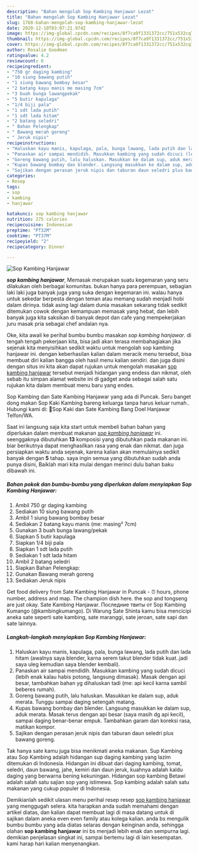```yaml
---
description: "Bahan mengolah Sop Kambing Hanjawar Lezat"
title: "Bahan mengolah Sop Kambing Hanjawar Lezat"
slug: 1768-bahan-mengolah-sop-kambing-hanjawar-lezat
date: 2020-12-10T03:07:21.974Z
image: https://img-global.cpcdn.com/recipes/8f7ca9f1331372cc/751x532cq70/sop-kambing-hanjawar-foto-resep-utama.jpg
thumbnail: https://img-global.cpcdn.com/recipes/8f7ca9f1331372cc/751x532cq70/sop-kambing-hanjawar-foto-resep-utama.jpg
cover: https://img-global.cpcdn.com/recipes/8f7ca9f1331372cc/751x532cq70/sop-kambing-hanjawar-foto-resep-utama.jpg
author: Rosalie Goodman
ratingvalue: 4.2
reviewcount: 6
recipeingredient:
- "750 gr daging kambing"
- "10 siung bawang putih"
- "1 siung bawang bombay besar"
- "2 batang kayu manis me masing 7cm"
- "3 buah bunga lawangpekak"
- "5 butir kapulaga"
- "1/4 biji pala"
- "1 sdt lada putih"
- "1 sdt lada hitam"
- "2 batang seledri"
- " Bahan Pelengkap"
- " Bawang merah goreng"
- " Jeruk nipis"
recipeinstructions:
- "Haluskan kayu manis, kapulaga, pala, bunga lawang, lada putih dan lada hitam (awalnya saya blender, karna serem takut blender tidak kuat..jadi saya uleg kemudian saya blender kembali)."
- "Panaskan air sampai mendidih. Masukkan kambing yang sudah dicuci (lebih enak kalau habis potong, langsung dimasak). Masak dengan api besar, tambahkan bahan yg dihaluskan tadi (me: api kecil karna sambil beberes rumah)."
- "Goreng bawang putih, lalu haluskan. Masukkan ke dalam sup, aduk merata. Tunggu sampai daging setengah matang."
- "Kupas bawang bombay dan blender. Langsung masukkan ke dalam sup, aduk merata. Masak terus dengan api besar (saya masih dg api kecil), sampai daging benar-benar empuk. Tambahkan garam dan koreksi rasa, matikan kompor."
- "Sajikan dengan perasan jeruk nipis dan taburan daun seledri plus bawang goreng."
categories:
- Resep
tags:
- sop
- kambing
- hanjawar

katakunci: sop kambing hanjawar 
nutrition: 275 calories
recipecuisine: Indonesian
preptime: "PT32M"
cooktime: "PT37M"
recipeyield: "2"
recipecategory: Dinner

---
```



![Sop Kambing Hanjawar](https://img-global.cpcdn.com/recipes/8f7ca9f1331372cc/751x532cq70/sop-kambing-hanjawar-foto-resep-utama.jpg)

<b><i>sop kambing hanjawar</i></b>, Memasak merupakan suatu kegemaran yang seru dilakukan oleh berbagai komunitas. bukan hanya para perempuan, sebagian laki laki juga banyak juga yang suka dengan kegemaran ini. walau hanya untuk sekedar berpesta dengan teman atau memang sudah menjadi hobi dalam dirinya. tidak asing lagi dalam dunia masakan sekarang tidak sedikit ditemukan cowok dengan kemampuan memasak yang hebat, dan lebih banyak juga kita saksikan di banyak depot dan cafe yang mempekerjakan juru masak pria sebagai chef andalan nya.

Oke, kita awali ke perihal bumbu bumbu masakan <i>sop kambing hanjawar</i>. di tengah tengah pekerjaan kita, bisa jadi akan terasa membahagiakan jika sejenak kita menyisihkan sedikit waktu untuk mengolah sop kambing hanjawar ini. dengan keberhasilan kalian dalam meracik menu tersebut, bisa membuat diri kalian bangga oleh hasil menu kalian sendiri. dan juga disini dengan situs ini kita akan dapat rujukan untuk mengolah masakan <u>sop kambing hanjawar</u> tersebut menjadi hidangan yang endess dan nikmat, oleh sebab itu simpan alamat website ini di gadget anda sebagai salah satu rujukan kita dalam membuat menu baru yang endes.

Sop Kambing dan Sate Kambing Hanjawar yang ada di Puncak. Seru banget dong makan Sop Kaki Kambing bareng keluarga tanpa harus keluar rumah.. Hubungi kami di: 📍Sop Kaki dan Sate Kambing Bang Doel Hanjawar Telfon/WA.


Saat ini langsung saja kita start untuk membeli bahan bahan yang diperlukan dalam membuat makanan <u><i>sop kambing hanjawar</i></u> ini. seenggaknya dibutuhkan <b>13</b> komposisi yang dibutuhkan pada makanan ini. biar berikutnya dapat menghasilkan rasa yang enak dan nikmat. dan juga persiapkan waktu anda sejenak, karena kalian akan memulainya sedikit banyak dengan <b>5</b> tahap. saya ingin semua yang dibutuhkan sudah anda punya disini, Baiklah mari kita mulai dengan merinci dulu bahan baku dibawah ini.

<!--inarticleads1-->

##### Bahan pokok dan bumbu-bumbu yang diperlukan dalam menyiapkan Sop Kambing Hanjawar:

1. Ambil 750 gr daging kambing
1. Sediakan 10 siung bawang putih
1. Ambil 1 siung bawang bombay besar
1. Sediakan 2 batang kayu manis (me: masing² 7cm)
1. Gunakan 3 buah bunga lawang/pekak
1. Siapkan 5 butir kapulaga
1. Siapkan 1/4 biji pala
1. Siapkan 1 sdt lada putih
1. Sediakan 1 sdt lada hitam
1. Ambil 2 batang seledri
1. Siapkan  Bahan Pelengkap:
1. Gunakan  Bawang merah goreng
1. Sediakan  Jeruk nipis


Get food delivery from Sate Kambing Hanjawar in Puncak - ⏰ hours, phone number, address and map. The champion dish here. the sop and tongseng are just okay. Sate Kambing Hanjawar. Последние твиты от Sop Kambing Kumango (@kambingkumango). Di Warung Sate Shinta kamu bisa mencicipi aneka sate seperti sate kambing, sate maranggi, sate jeroan, sate sapi dan sate lainnya. 

<!--inarticleads2-->

##### Langkah-langkah menyiapkan Sop Kambing Hanjawar:

1. Haluskan kayu manis, kapulaga, pala, bunga lawang, lada putih dan lada hitam (awalnya saya blender, karna serem takut blender tidak kuat..jadi saya uleg kemudian saya blender kembali).
1. Panaskan air sampai mendidih. Masukkan kambing yang sudah dicuci (lebih enak kalau habis potong, langsung dimasak). Masak dengan api besar, tambahkan bahan yg dihaluskan tadi (me: api kecil karna sambil beberes rumah).
1. Goreng bawang putih, lalu haluskan. Masukkan ke dalam sup, aduk merata. Tunggu sampai daging setengah matang.
1. Kupas bawang bombay dan blender. Langsung masukkan ke dalam sup, aduk merata. Masak terus dengan api besar (saya masih dg api kecil), sampai daging benar-benar empuk. Tambahkan garam dan koreksi rasa, matikan kompor.
1. Sajikan dengan perasan jeruk nipis dan taburan daun seledri plus bawang goreng.


Tak hanya sate kamu juga bisa menikmati aneka makanan. Sup Kambing atau Sop Kambing adalah hidangan sup daging kambing yang lazim ditemukan di Indonesia. Hidangan ini dibuat dari daging kambing, tomat, seledri, daun bawang, jahe, kemiri dan daun jeruk, kuahnya adalah kaldu daging yang berwarna bening kekuningan. Hidangan sop kambing Betawi adalah salah satu sajian sop yang istimewa. Sop kambing adalah salah satu makanan yang cukup populer di Indonesia. 

Demikianlah sedikit ulasan menu perihal resep resep <u>sop kambing hanjawar</u> yang menggugah selera. kita harapkan anda sudah memahami dengan artikel diatas, dan kalian dapat membuat lagi di masa datang untuk di sajikan dalam aneka even even family atau kolega kalian. anda bs mengulik bumbu bumbu yang ada diatas selaras dengan keinginan anda, sehingga olahan <b>sop kambing hanjawar</b> ini bs menjadi lebih enak dan sempurna lagi. demikian penjelasan singkat ini, sampai bertemu lagi di lain kesempatan. kami harap hari kalian menyenangkan.
